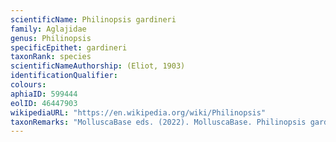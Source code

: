 ```yaml
---
scientificName: Philinopsis gardineri
family: Aglajidae
genus: Philinopsis
specificEpithet: gardineri
taxonRank: species
scientificNameAuthorship: (Eliot, 1903)
identificationQualifier: 
colours:
aphiaID: 599444
eolID: 46447903
wikipediaURL: "https://en.wikipedia.org/wiki/Philinopsis"
taxonRemarks: "MolluscaBase eds. (2022). MolluscaBase. Philinopsis gardineri (Eliot, 1903). Accessed through: World Register of Marine Species at: https://www.marinespecies.org/aphia.php?p=taxdetails&id=599444 on 2022-02-24"
---
```

